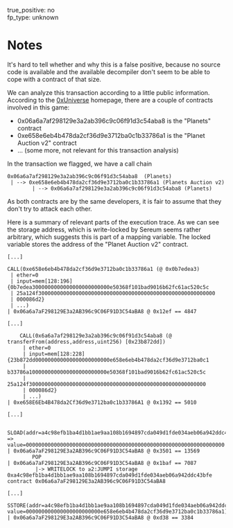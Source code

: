 true_positive: no  
fp_type: unknown

# Notes

It's hard to tell whether and why this is a false positive, because no source
code is available and the available decompiler don't seem to be able to cope
with a contract of that size.

We can analyze this transaction according to a little public information.
According to the [0xUniverse](https://0xuniverse.com/presskit/) homepage, there
are a couple of contracts involved in this game:

* 0x06a6a7af298129e3a2ab396c9c06f91d3c54aba8 is the "Planets" contract
* 0xe658e6eb4b478da2cf36d9e3712ba0c1b33786a1 is the "Planet Auction v2" contract
* ... (some more, not relevant for this transaction analysis)

In the transaction we flagged, we have a call chain 

```
0x06a6a7af298129e3a2ab396c9c06f91d3c54aba8  (Planets)
 | --> 0xe658e6eb4b478da2cf36d9e3712ba0c1b33786a1 (Planets Auction v2)
        | --> 0x06a6a7af298129e3a2ab396c9c06f91d3c54aba8 (Planets)
```

As both contracts are by the same developers, it is fair to assume that they
don't try to attack each other.

Here is a summary of relevant parts of the execution trace. As we can see the
storage address, which is write-locked by Sereum seems rather arbitrary, which
suggests this is part of a mapping variable. The locked variable stores the
address of the "Planet Auction v2" contract.


```
[...]

CALL(0xe658e6eb4b478da2cf36d9e3712ba0c1b33786a1 (@ 0x0b7edea3)
 | ether=0
 | input=mem[128:196]{0b7edea3000000000000000000000000e50368f101bad9016b62fc61ac520c5c
 | 25a124f300000000000000000000000000000000000000000000000000000000
 | 000086d2}
 | ...)                                                                                                                                                        | 0x06a6a7aF298129E3a2AB396c9C06F91D3C54aBA8 @ 0x12ef == 4847

[...]

    CALL(0x6a6a7af298129e3a2ab396c9c06f91d3c54aba8 (@ transferFrom(address,address,uint256) [0x23b872dd])
     | ether=0
     | input=mem[128:228]{23b872dd000000000000000000000000e658e6eb4b478da2cf36d9e3712ba0c1
     | b33786a1000000000000000000000000e50368f101bad9016b62fc61ac520c5c
     | 25a124f300000000000000000000000000000000000000000000000000000000
     | 000086d2}
     | ...)                                                                                                                                                | 0xe658E6Eb4B478da2Cf36d9e3712ba0c1b33786A1 @ 0x1392 == 5010

[...]
        
        SLOAD(addr=a4c98efb1ba4d1bb1ae9aa108b1694897cda049d1fde034aeb06a942ddc43bfe) => value=0000000000000000000000000000000000000000000000000000000000000000 | 0x06a6a7aF298129E3a2AB396c9C06F91D3C54aBA8 @ 0x3501 == 13569
        POP                                                                                                                                                    | 0x06a6a7aF298129E3a2AB396c9C06F91D3C54aBA8 @ 0x1baf == 7087
         |-> WRITELOCK to ≥2:JUMPI storage 0xa4c98efb1ba4d1bb1ae9aa108b1694897cda049d1fde034aeb06a942ddc43bfe contract 0x06a6a7aF298129E3a2AB396c9C06F91D3C54aBA8

[...]

SSTORE(addr=a4c98efb1ba4d1bb1ae9aa108b1694897cda049d1fde034aeb06a942ddc43bfe,   value=000000000000000000000000e658e6eb4b478da2cf36d9e3712ba0c1b33786a1)          | 0x06a6a7aF298129E3a2AB396c9C06F91D3C54aBA8 @ 0xd38 == 3384
```

